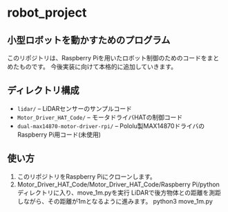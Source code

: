 # robot_project
## 小型ロボットを動かすためのプログラム

このリポジトリは、Raspberry Piを用いたロボット制御のためのコードをまとめたものです。
今後実装に向けて本格的に追加していきます。

## ディレクトリ構成

- `lidar/` – LiDARセンサーのサンプルコード
- `Motor_Driver_HAT_Code/` – モータドライバHATの制御コード
- `dual-max14870-motor-driver-rpi/` – Pololu製MAX14870ドライバのRaspberry Pi用コード(未使用)

## 使い方

1. このリポジトリをRaspberry Piにクローンします。
2. Motor_Driver_HAT_Code/Motor_Driver_HAT_Code/Raspberry Pi/python
ディレクトリに入り、move_1m.pyを実行
LiDARで後方物体との距離を測距しながら、その距離が1mとなるように進みます。
   python3 move_1m.py

